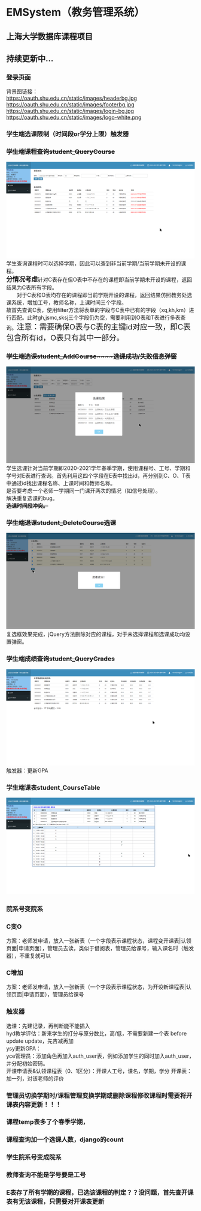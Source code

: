 # EMSystem（教务管理系统）
## 上海大学数据库课程项目
## 持续更新中...
### ~~登录页面~~
背景图链接： <br>
https://oauth.shu.edu.cn/static/images/headerbg.jpg <br>
https://oauth.shu.edu.cn/static/images/footerbg.jpg <br>
https://oauth.shu.edu.cn/static/images/login-bg.jpg <br>
https://oauth.shu.edu.cn/static/images/logo-white.png
### 学生端选课限制（时间段or学分上限）触发器
### ~~学生端课程查询student_QueryCourse~~
![image](https://github.com/Badw0lf613/EMSystem/blob/master/static/images/kccx.png)
学生查询课程时可以选择学期，因此可以查到非当前学期/当前学期未开设的课程。<br>
<big>__分情况考虑__</big>针对C表存在但O表中不存在的课程即当前学期未开设的课程，返回结果为C表所有字段。<br>&emsp;&emsp;对于C表和O表均存在的课程即当前学期开设的课程，返回结果仿照教务处选课系统，增加工号，教师名称，上课时间三个字段。<br>
故首先查询C表，使用filter方法将表单的字段与C表中已有的字段（xq,kh,km）进行匹配。此时gh,jsmc,sksj三个字段仍为空，需要利用到O表和T表进行多表查询。<big><big>注意：需要确保O表与C表的主键id对应一致，即C表包含所有id，O表只有其中一部分。</big></big>
### ~~学生端选课student_AddCourse~~~~选课成功/失败信息弹窗~~
![image](https://github.com/Badw0lf613/EMSystem/blob/master/static/images/xk.png)
学生选课针对当前学期即2020-2021学年春季学期，使用课程号、工号、学期和学号对E表进行查询。首先利用这四个字段在E表中找出id，再分别到C、O、T表中通过id找出课程名称、上课时间和教师名称。<br>
是否要考虑一个老师一学期同一门课开两次的情况（如信号处理）。<br>
解决重复选课的bug。<br>
~~**选课时间段冲突。**~~
### ~~学生端退课student_DeleteCourse选课~~
![image](https://github.com/Badw0lf613/EMSystem/blob/master/static/images/tk.png)
复选框效果完成，jQuery方法删除对应的课程，对于未选择课程和选课成功均设置弹窗。
### ~~学生端成绩查询student_QueryGrades~~
![image](https://github.com/Badw0lf613/EMSystem/blob/master/static/images/cjcx.png)
触发器：更新GPA
### 学生端课表student_CourseTable
![image](https://github.com/Badw0lf613/EMSystem/blob/master/static/images/kb.png)
### 院系号变院系
### C变O
方案：老师发申请，放入一张新表（一个字段表示课程状态，课程变开课表|认领页面|申请页面），管理员去读，类似于借阅表，管理员给课号，输入课名时（触发器），不重复就可以
### C增加
方案：老师发申请，放入一张新表（一个字段表示课程状态，为开设新课程表|认领页面|申请页面），管理员给课号
### 触发器
选课：先建记录，再判断能不能插入<br>
hyd教学评估：新来学生的打分与原分数比，高/低，不需要新建一个表 before update update，先吉减再加<br>
ysy更新GPA：<br>
yce管理员：添加角色再加入auth_user表，例如添加学生的同时加入auth_user，并分配初始密码。<br>
开课申请表&认领课程表（0、1区分）：开课人工号，课名，学期，学分
开课表：加一列，对该老师的评价
### 管理员切换学期时/课程管理变换学期或删除课程修改课程时需要将开课表内容更新！！！
### 课程temp表多了个春季学期，
### 课程查询加一个选课人数，django的count
### 学生院系号变成院系
### 教师查询不能是学号要是工号
### E表存了所有学期的课程，已选该课程的判定？？没问题，首先查开课表有无该课程，只需要对开课表更新